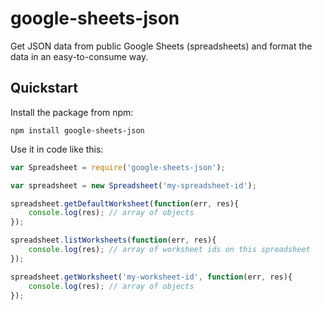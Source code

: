 # google-sheets-json

Get JSON data from public Google Sheets (spreadsheets) and format the data
in an easy-to-consume way.

## Quickstart

Install the package from npm:

```
npm install google-sheets-json
```

Use it in code like this:

```javascript
var Spreadsheet = require('google-sheets-json');

var spreadsheet = new Spreadsheet('my-spreadsheet-id');

spreadsheet.getDefaultWorksheet(function(err, res){
    console.log(res); // array of objects
});

spreadsheet.listWorksheets(function(err, res){
    console.log(res); // array of worksheet ids on this spreadsheet
});

spreadsheet.getWorksheet('my-worksheet-id', function(err, res){
    console.log(res); // array of objects
});
```
